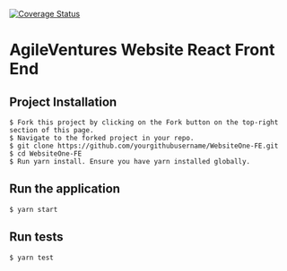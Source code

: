 [![Coverage Status](https://coveralls.io/repos/github/AgileVentures/WebsiteOne-FE/badge.svg?branch=develop)](https://coveralls.io/github/AgileVentures/WebsiteOne-FE?branch=develop)

AgileVentures Website React Front End
=====================================


Project Installation
--------------------

```
$ Fork this project by clicking on the Fork button on the top-right section of this page.
$ Navigate to the forked project in your repo.
$ git clone https://github.com/yourgithubusername/WebsiteOne-FE.git
$ cd WebsiteOne-FE
$ Run yarn install. Ensure you have yarn installed globally.
```

Run the application
-------------------

```
$ yarn start
```

Run tests
---------

```
$ yarn test
```